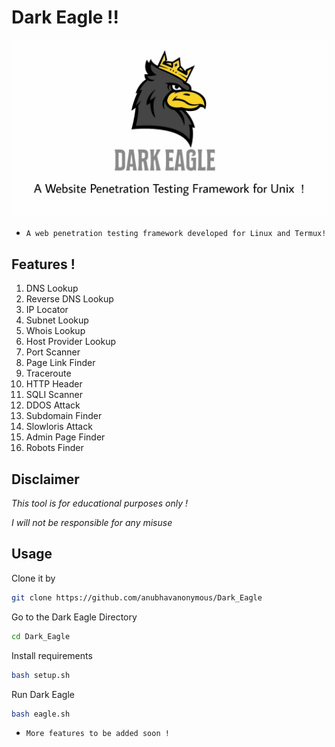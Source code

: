 #  Dark Eagle !!
<img src="logo.jpg"><br>
* `A web penetration testing framework developed for Linux and Termux!`

## Features !

01.  DNS Lookup</br>
02.  Reverse DNS Lookup</br>
03.  IP Locator</br>
04.  Subnet Lookup</br>
05.  Whois Lookup</br>
06.  Host Provider Lookup</br>
07.  Port Scanner</br>
08.  Page Link Finder</br>
09.  Traceroute</br>
10.  HTTP Header</br>
11.  SQLI Scanner</br>
12.  DDOS Attack</br>
13.  Subdomain Finder</br>
14.  Slowloris Attack</br>
15.  Admin Page Finder</br>
16.  Robots Finder</br>

## Disclaimer
*This tool is for educational purposes only !*

*I will not be responsible for any misuse*

## Usage
Clone it by
```bash
git clone https://github.com/anubhavanonymous/Dark_Eagle
```
Go to the Dark Eagle Directory
```bash
cd Dark_Eagle
```
Install requirements 
```bash
bash setup.sh
```
Run Dark Eagle 
```bash
bash eagle.sh
```
* `More features to be added soon !`
